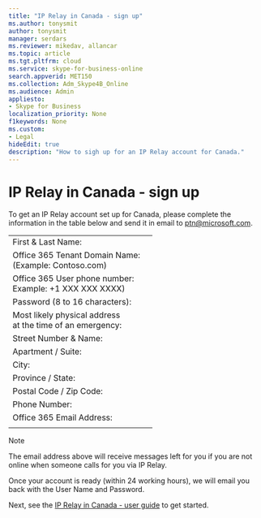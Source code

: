 ```yaml
---
title: "IP Relay in Canada - sign up"
ms.author: tonysmit
author: tonysmit
manager: serdars
ms.reviewer: mikedav, allancar
ms.topic: article
ms.tgt.pltfrm: cloud
ms.service: skype-for-business-online
search.appverid: MET150
ms.collection: Adm_Skype4B_Online
ms.audience: Admin
appliesto:
- Skype for Business
localization_priority: None
f1keywords: None
ms.custom:
- Legal
hideEdit: true
description: "How to sigh up for an IP Relay account for Canada." 
---
```


# IP Relay in Canada - sign up

To get an IP Relay account set up for Canada, please complete the information in the table below and send it in email to [ptn@microsoft.com](mailto:ptn@microsoft.com).

|||
|:-----|:-----|
|First & Last Name:||
|Office 365 Tenant Domain Name: <br/>(Example: Contoso.com)||
|Office 365 User phone number: <br/>Example: +1 XXX XXX XXXX) ||
|Password (8 to 16 characters): ||
|Most likely physical address <br/>at the time of an emergency:||
|Street Number & Name:||
|Apartment / Suite:||
|City:||
|Province / State:||
|Postal Code / Zip Code:||
|Phone Number:||
|Office 365 Email Address:||
|||

> [!NOTE]
> The email address above will receive messages left for you if you are not online when someone calls for you via IP Relay. 

Once your account is ready (within 24 working hours), we will email you back with the User Name and Password. 


Next, see the [IP Relay in Canada - user guide](ip-relay-canada-user-guide.md) to get started. 


